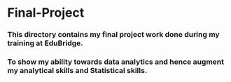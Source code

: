 # Final-Project
### **This directory contains my final project work done during my training at EduBridge.**
### **To show my ability towards data analytics and hence augment my analytical skills and Statistical skills.**
